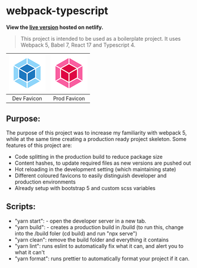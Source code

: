 # webpack-typescript

**View the [live version](https://webpack-ts-react-boilerplate.netlify.app/) hosted on netlify.**

>This project is intended to be used as a boilerplate project.  It uses Webpack 5, Babel 7, React 17 and Typescript 4.


| ![alttext](/public/fav_dev.png) | ![alttext](/public/fav_prod.png) |
| :-------------: |:-------------:|
| Dev Favicon | Prod Favicon |


## Purpose:

The purpose of this project was to increase my familiarity with webpack 5, while at the same time creating a production ready project skeleton.
Some features of this project are:
- Code splitting in the production build to reduce package size
- Content hashes, to update required files as new versions are pushed out
- Hot reloading in the development setting (which maintaining state)
- Different coloured favicons to easily distinguish developer and production environments
- Already setup with bootstrap 5 and custom scss variables

## Scripts:

- "yarn start": - open the developer server in a new tab.
- "yarn build": - creates a production build in /build (to run this, change into the /build foler (cd build) and run "npx serve")
- "yarn clean": remove the build folder and everything it contains
- "yarn lint": runs eslint to automatically fix what it can, and alert you to what it can't
- "yarn format": runs prettier to automatically format your project if it can.
